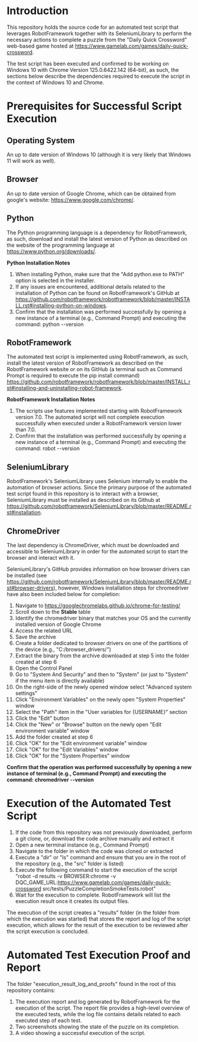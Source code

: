 # Introduction
This repository holds the source code for an automated test script that leverages RobotFramework together with its SeleniumLibrary to perform the necessary actions to complete a puzzle from the "Daily Quick Crossword" web-based game hosted at https://www.gamelab.com/games/daily-quick-crossword.


The test script has been executed and confirmed to be working on Windows 10 with Chrome Version 125.0.6422.142 (64-bit), as such, the sections below describe the dependencies required to execute the script in the context of Windows 10 and Chrome.


# Prerequisites for Successful Script Execution

## Operating System
An up to date version of Windows 10 (although it is very likely that Windows 11 will work as well).

## Browser
An up to date version of Google Chrome, which can be obtained from google's website: https://www.google.com/chrome/.

## Python
The Python programming language is a dependency for RobotFramework, as such, download and install the latest version of Python as described on the website of the programming language at https://www.python.org/downloads/.

**Python Installation Notes**
1. When installing Python, make sure that the "Add python.exe to PATH" option is selected in the installer.
2. If any issues are encountered, additional details related to the installation of Python can be found on RobotFramework's GitHub at https://github.com/robotframework/robotframework/blob/master/INSTALL.rst#installing-python-on-windows.
3. Confirm that the installation was performed successfully by opening a new instance of a terminal (e.g., Command Prompt) and executing the command: python --version


## RobotFramework
The automated test script is implemented using RobotFramework, as such, install the latest version of RobotFramework as described on the RobotFramework website or on its GitHub (a terminal such as Command Prompt is required to execute the pip install command) https://github.com/robotframework/robotframework/blob/master/INSTALL.rst#installing-and-uninstalling-robot-framework.

**RobotFramework Installation Notes**
1. The scripts use features implemented starting with RobotFramework version 7.0. The automated script will not complete execution successfully when executed under a RobotFramework version lower than 7.0.
2. Confirm that the installation was performed successfully by opening a new instance of a terminal (e.g., Command Prompt) and executing the command: robot --version


## SeleniumLibrary
RobotFramework's SeleniumLibrary uses Selenium internally to enable the automation of browser actions. Since the primary purpose of the automated test script found in this repository is to interact with a browser, SeleniumLibrary must be installed as described on its Github at https://github.com/robotframework/SeleniumLibrary/blob/master/README.rst#installation.


## ChromeDriver
The last dependency is ChromeDriver, which must be downloaded and accessible to SeleniumLibrary in order for the automated script to start the browser and interact with it.

SeleniumLibrary's GitHub provides information on how browser drivers can be installed (see https://github.com/robotframework/SeleniumLibrary/blob/master/README.rst#browser-drivers), however, Windows installation steps for chromedriver have also been included below for completion:
1. Navigate to https://googlechromelabs.github.io/chrome-for-testing/
2. Scroll down to the **Stable** table
3. Identify the chromedriver binary that matches your OS and the currently installed version of Google Chrome
4. Access the related URL
5. Save the archive
6. Create a folder dedicated to browser drivers on one of the partitions of the device (e.g., "C:/browser_drivers/")
7. Extract the binary from the archive downloaded at step 5 into the folder created at step 6
8. Open the Control Panel
9. Go to "System And Security" and then to "System" (or just to "System" if the menu item is directly available)
10. On the right-side of the newly opened window select "Advanced system settings"
11. Click "Environment Variables" on the newly open "System Properties" window
12. Select the "Path" item in the "User variables for {USERNAME}" section
13. Click the "Edit" button
14. Click the "New" or "Browse" button on the newly open "Edit environment variable" window
15. Add the folder created at step 6
16. Click "OK" for the "Edit environment variable" window
17. Click "OK" for the "Edit Variables" window
18. Click "OK" for the "System Properties" window

**Confirm that the operation was performed successfully by opening a new instance of terminal (e.g., Command Prompt) and executing the command: chromedriver --version**


# Execution of the Automated Test Script
1. If the code from this repository was not previously downloaded, perform a git clone, or, download the code archive manually and extract it
2. Open a new terminal instance (e.g., Command Prompt)
3. Navigate to the folder in which the code was cloned or extracted
4. Execute a "dir" or "ls" command and ensure that you are in the root of the repository (e.g., the "src" folder is listed)
5. Execute the following command to start the execution of the script "robot -d results -v BROWSER:chrome -v DQC_GAME_URL:https://www.gamelab.com/games/daily-quick-crossword src/tests/PuzzleCompletionSmokeTests.robot"
6. Wait for the execution to complete. RobotFramework will list the execution result once it creates its output files.

The execution of the script creates a "results" folder (in the folder from which the execution was started) that stores the report and log of the script execution, which allows for the result of the execution to be reviewed after the script execution is concluded.


# Automated Test Execution Proof and Report
The folder "execution_result_log_and_proofs" found in the root of this repository contains:
1. The execution report and log generated by RobotFramework for the execution of the script. The report file provides a high-level overview of the executed tests, while the log file contains details related to each executed step of each test.
2. Two screenshots showing the state of the puzzle on its completion.
3. A video showing a successful execution of the script.
